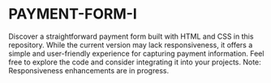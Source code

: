 # PAYMENT-FORM-I
Discover a straightforward payment form built with HTML and CSS in this repository. While the current version may lack responsiveness, it offers a simple and user-friendly experience for capturing payment information. Feel free to explore the code and consider integrating it into your projects. Note: Responsiveness enhancements are in progress.
